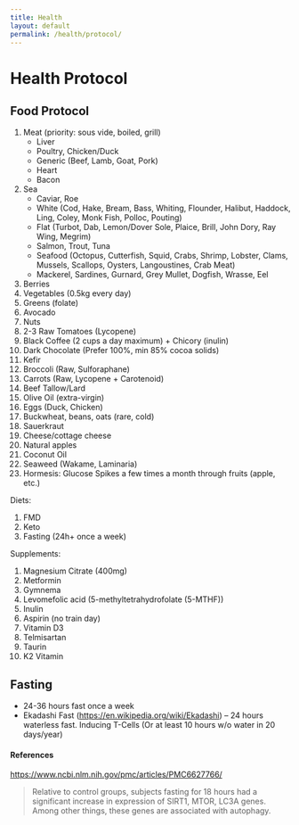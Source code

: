 ```yaml
---
title: Health
layout: default
permalink: /health/protocol/
---
```


# Health Protocol

## Food Protocol

1. Meat (priority: sous vide, boiled, grill)
	* Liver
	* Poultry, Chicken/Duck
	* Generic (Beef, Lamb, Goat, Pork)
	* Heart
	* Bacon
2. Sea
	* Caviar, Roe
	* White (Cod, Hake, Bream, Bass, Whiting, Flounder, Halibut, Haddock, Ling, Coley, Monk Fish, Polloc, Pouting)
	* Flat (Turbot, Dab, Lemon/Dover Sole, Plaice, Brill, John Dory, Ray Wing, Megrim)
	* Salmon, Trout, Tuna
	* Seafood (Octopus, Cutterfish, Squid, Crabs, Shrimp, Lobster, Clams, Mussels, Scallops, Oysters, Langoustines, Crab Meat)
	* Mackerel, Sardines, Gurnard, Grey Mullet, Dogfish, Wrasse, Eel
1. Berries
1. Vegetables (0.5kg every day)
2. Greens (folate)
3. Avocado
4. Nuts
1. 2-3 Raw Tomatoes (Lycopene)
2. Black Coffee (2 cups a day maximum) + Chicory (inulin)
3. Dark Chocolate (Prefer 100%, min 85% cocoa solids)
4. Kefir
5. Broccoli (Raw, Sulforaphane)
6. Carrots (Raw, Lycopene + Carotenoid)
7. Beef Tallow/Lard
8. Olive Oil (extra-virgin)
9. Eggs (Duck, Chicken)
10. Buckwheat, beans, oats (rare, cold)
11. Sauerkraut
12. Cheese/cottage cheese
13. Natural apples
14. Coconut Oil
15. Seaweed (Wakame, Laminaria)
16. Hormesis: Glucose Spikes a few times a month through fruits (apple, etc.)
	
Diets:

1. FMD
2. Keto
3. Fasting (24h+ once a week)

Supplements:

1. Magnesium Citrate (400mg)
2. Metformin
3. Gymnema
3. Levomefolic acid (5-methyltetrahydrofolate (5-MTHF))
4. Inulin
5. Aspirin (no train day)
6. Vitamin D3
6. Telmisartan
7. Taurin
8. K2 Vitamin



## Fasting

* 24-36 hours fast once a week
* Ekadashi Fast (https://en.wikipedia.org/wiki/Ekadashi) – 24 hours waterless fast. Inducing T-Cells (Or at least 10 hours w/o water in 20 days/year)

#### References

https://www.ncbi.nlm.nih.gov/pmc/articles/PMC6627766/
> Relative to control groups, subjects fasting for 18 hours had a significant increase in expression of SIRT1, MTOR, LC3A genes.
> Among other things, these genes are associated with autophagy. 
